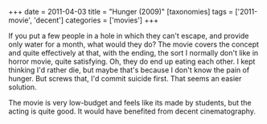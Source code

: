 +++
date = 2011-04-03
title = "Hunger (2009)"
[taxonomies]
tags = ['2011-movie', 'decent']
categories = ['movies']
+++

If you put a few people in a hole in which they can't escape, and
provide only water for a month, what would they do? The movie covers the
concept and quite effectively at that, with the ending, the sort I
normally don't like in horror movie, quite satisfying. Oh, they do end
up eating each other. I kept thinking I'd rather die, but maybe that's
because I don't know the pain of hunger. But screws that, I'd commit
suicide first. That seems an easier solution.

The movie is very low-budget and feels like its made by students, but
the acting is quite good. It would have benefited from decent
cinematography.
